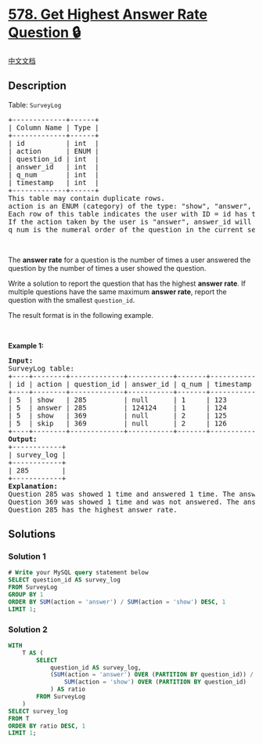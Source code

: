 # [578. Get Highest Answer Rate Question 🔒](https://leetcode.com/problems/get-highest-answer-rate-question)

[中文文档](/solution/0500-0599/0578.Get%20Highest%20Answer%20Rate%20Question/README.md)

<!-- tags:Database -->

<!-- difficulty:Medium -->

## Description

<p>Table: <code>SurveyLog</code></p>

<pre>
+-------------+------+
| Column Name | Type |
+-------------+------+
| id          | int  |
| action      | ENUM |
| question_id | int  |
| answer_id   | int  |
| q_num       | int  |
| timestamp   | int  |
+-------------+------+
This table may contain duplicate rows.
action is an ENUM (category) of the type: &quot;show&quot;, &quot;answer&quot;, or &quot;skip&quot;.
Each row of this table indicates the user with ID = id has taken an action with the question question_id at time timestamp.
If the action taken by the user is &quot;answer&quot;, answer_id will contain the id of that answer, otherwise, it will be null.
q_num is the numeral order of the question in the current session.
</pre>

<p>&nbsp;</p>

<p>The <strong>answer rate</strong> for a question is the number of times a user answered the question by the number of times a user showed the question.</p>

<p>Write a solution to report the question that has the highest <strong>answer rate</strong>. If multiple questions have the same maximum <strong>answer rate</strong>, report the question with the smallest <code>question_id</code>.</p>

<p>The&nbsp;result format is in the following example.</p>

<p>&nbsp;</p>
<p><strong class="example">Example 1:</strong></p>

<pre>
<strong>Input:</strong> 
SurveyLog table:
+----+--------+-------------+-----------+-------+-----------+
| id | action | question_id | answer_id | q_num | timestamp |
+----+--------+-------------+-----------+-------+-----------+
| 5  | show   | 285         | null      | 1     | 123       |
| 5  | answer | 285         | 124124    | 1     | 124       |
| 5  | show   | 369         | null      | 2     | 125       |
| 5  | skip   | 369         | null      | 2     | 126       |
+----+--------+-------------+-----------+-------+-----------+
<strong>Output:</strong> 
+------------+
| survey_log |
+------------+
| 285        |
+------------+
<strong>Explanation:</strong> 
Question 285 was showed 1 time and answered 1 time. The answer rate of question 285 is 1.0
Question 369 was showed 1 time and was not answered. The answer rate of question 369 is 0.0
Question 285 has the highest answer rate.</pre>

## Solutions

### Solution 1

<!-- tabs:start -->

```sql
# Write your MySQL query statement below
SELECT question_id AS survey_log
FROM SurveyLog
GROUP BY 1
ORDER BY SUM(action = 'answer') / SUM(action = 'show') DESC, 1
LIMIT 1;
```

<!-- tabs:end -->

### Solution 2

<!-- tabs:start -->

```sql
WITH
    T AS (
        SELECT
            question_id AS survey_log,
            (SUM(action = 'answer') OVER (PARTITION BY question_id)) / (
                SUM(action = 'show') OVER (PARTITION BY question_id)
            ) AS ratio
        FROM SurveyLog
    )
SELECT survey_log
FROM T
ORDER BY ratio DESC, 1
LIMIT 1;
```

<!-- tabs:end -->

<!-- end -->
